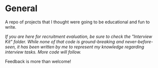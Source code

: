 # General


A repo of projects that I thought were going to be educational and fun to write.

*If you are here for recruitment evaluation, be sure to check the "Interview Kit" folder. While none of that code is ground-breaking and never-before-seen, it has been written by me to represent my knowledge regarding interview tasks. More code will follow.*


Feedback is more than welcome!
